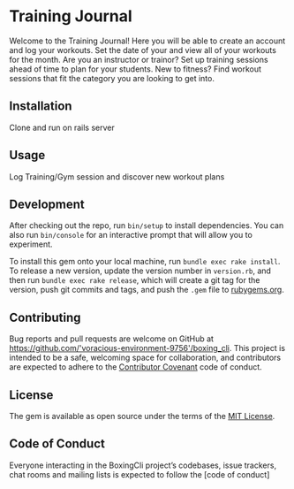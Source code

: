 # Training Journal
Welcome to the Training Journal! Here you will be able to create an account and log your workouts. Set the date of your and view all of your workouts for the month. Are you an instructor or trainor? Set up training sessions ahead of time to plan for your students. New to fitness? Find workout sessions that fit the category you are looking to get into.

## Installation

Clone and run on rails server

## Usage

Log Training/Gym session and discover new workout plans

## Development

After checking out the repo, run `bin/setup` to install dependencies. You can also run `bin/console` for an interactive prompt that will allow you to experiment.

To install this gem onto your local machine, run `bundle exec rake install`. To release a new version, update the version number in `version.rb`, and then run `bundle exec rake release`, which will create a git tag for the version, push git commits and tags, and push the `.gem` file to [rubygems.org](https://rubygems.org).

## Contributing

Bug reports and pull requests are welcome on GitHub at https://github.com/'voracious-environment-9756'/boxing_cli. This project is intended to be a safe, welcoming space for collaboration, and contributors are expected to adhere to the [Contributor Covenant](http://contributor-covenant.org) code of conduct.

## License

The gem is available as open source under the terms of the [MIT License](https://opensource.org/licenses/MIT).

## Code of Conduct

Everyone interacting in the BoxingCli project’s codebases, issue trackers, chat rooms and mailing lists is expected to follow the [code of conduct]
